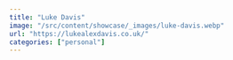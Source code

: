 ```yaml
---
title: "Luke Davis"
image: "/src/content/showcase/_images/luke-davis.webp"
url: "https://lukealexdavis.co.uk/"
categories: ["personal"]
---
```


